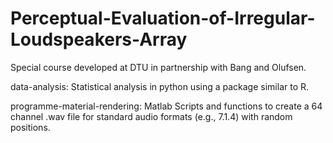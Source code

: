 # Perceptual-Evaluation-of-Irregular-Loudspeakers-Array
Special course developed at DTU in partnership with Bang and Olufsen.



data-analysis: Statistical analysis in python using a package similar to R. 

programme-material-rendering: Matlab Scripts and functions to create a 64 channel .wav file for standard audio formats (e.g., 7.1.4) with random positions.
